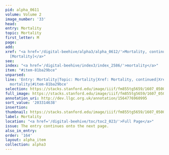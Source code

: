 ```yaml
---
pid: alpha_0611
volume: Volume 2
image_number: '33'
head:
entry: Mortality
topic: Mortality
first_letter: M
page:
add:
xref: "<a href='/digital-beehive/alpha3/alpha_0612/'>Mortality, continued</a>|<a href='/digital-beehive/num5/num_1450/'>1075
  [Mortality]</a>"
see:
index: "<a href='/digital-beehive/index3/index_2586/'>mortality</a>"
item: "#item-81ba29bce"
unparsed:
line: 'Entry: Mortality|Topic: Mortality|Xref: Mortality, continued|Xref: 1075 [Mortality]|Index:
  mortality|#item-81ba29bce'
selection: https://stacks.stanford.edu/image/iiif/fm855tg5659/1607_0500/384,4638,3008,418/full/0/default.jpg
full_image: https://stacks.stanford.edu/image/iiif/fm855tg5659/1607_0500/full/full/0/default.jpg
annotation_uri: http://dev.llgc.org.uk/annotation/1564776960995
sort_value: '203314638'
insertion:
thumbnail: https://stacks.stanford.edu/image/iiif/fm855tg5659/1607_0500/384,4638,600,180/250,/0/default.jpg
label: Mortality
location: "<a href='/digital-beehive/toc/toc2_023/'>Full Page</a>"
issue: The entry continues onto the next page.
also_in_entry:
order: '164'
layout: alpha_item
collection: alpha3
---
```

